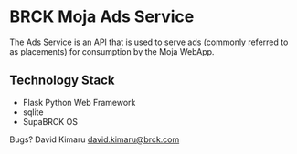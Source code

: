# BRCK Moja Ads Service

The Ads Service is an API that is used to serve ads (commonly referred to as
  placements) for consumption by the Moja WebApp.

## Technology Stack
* Flask Python Web Framework
* sqlite
* SupaBRCK OS


Bugs? David Kimaru <david.kimaru@brck.com>
